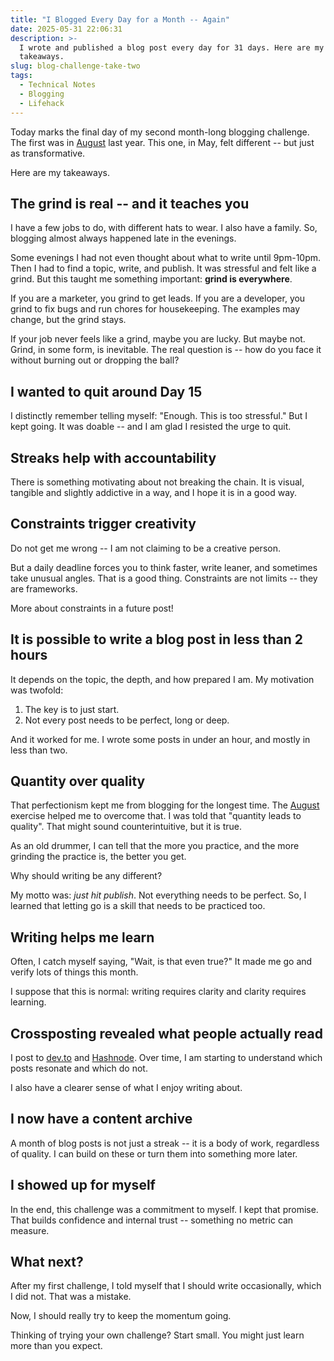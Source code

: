 ```yaml
---
title: "I Blogged Every Day for a Month -- Again"
date: 2025-05-31 22:06:31
description: >-
  I wrote and published a blog post every day for 31 days. Here are my
  takeaways.
slug: blog-challenge-take-two
tags:
  - Technical Notes
  - Blogging
  - Lifehack
---
```


Today marks the final day of my second month-long blogging challenge. The first
was in [August] last year. This one, in May, felt different -- but just as
transformative.

<!--more-->

Here are my takeaways.

## The grind is real -- and it teaches you

I have a few jobs to do, with different hats to wear. I also have a family. So,
blogging almost always happened late in the evenings.

Some evenings I had not even thought about what to write until 9pm-10pm. Then I
had to find a topic, write, and publish. It was stressful and felt like a grind.
But this taught me something important: **grind is everywhere**.

If you are a marketer, you grind to get leads. If you are a developer, you grind
to fix bugs and run chores for housekeeping. The examples may change, but the
grind stays.

If your job never feels like a grind, maybe you are lucky. But maybe not. Grind,
in some form, is inevitable. The real question is -- how do you face it without
burning out or dropping the ball?

## I wanted to quit around Day 15

I distinctly remember telling myself: "Enough. This is too stressful." But I
kept going. It was doable -- and I am glad I resisted the urge to quit.

## Streaks help with accountability

There is something motivating about not breaking the chain. It is visual,
tangible and slightly addictive in a way, and I hope it is in a good way.

## Constraints trigger creativity

Do not get me wrong -- I am not claiming to be a creative person.

But a daily deadline forces you to think faster, write leaner, and sometimes
take unusual angles. That is a good thing. Constraints are not limits -- they
are frameworks.

More about constraints in a future post!

## It is possible to write a blog post in less than 2 hours

It depends on the topic, the depth, and how prepared I am. My motivation was
twofold:

1. The key is to just start.
2. Not every post needs to be perfect, long or deep.

And it worked for me. I wrote some posts in under an hour, and mostly in less
than two.

## Quantity over quality

That perfectionism kept me from blogging for the longest time. The [August]
exercise helped me to overcome that. I was told that "quantity leads to
quality". That might sound counterintuitive, but it is true.

As an old drummer, I can tell that the more you practice, and the more grinding
the practice is, the better you get.

Why should writing be any different?

My motto was: _just hit publish_. Not everything needs to be perfect. So, I
learned that letting go is a skill that needs to be practiced too.

## Writing helps me learn

Often, I catch myself saying, "Wait, is that even true?" It made me go and
verify lots of things this month.

I suppose that this is normal: writing requires clarity and clarity requires
learning.

## Crossposting revealed what people actually read

I post to [dev.to] and [Hashnode]. Over time, I am starting to understand which
posts resonate and which do not.

I also have a clearer sense of what I enjoy writing about.

## I now have a content archive

A month of blog posts is not just a streak -- it is a body of work, regardless
of quality. I can build on these or turn them into something more later.

## I showed up for myself

In the end, this challenge was a commitment to myself. I kept that promise. That
builds confidence and internal trust -- something no metric can measure.

## What next?

After my first challenge, I told myself that I should write occasionally, which
I did not. That was a mistake.

Now, I should really try to keep the momentum going.

Thinking of trying your own challenge? Start small. You might just learn more
than you expect.

<!-- REFERENCES -->

[August]: https://thenegation.com/posts/blogging-challenge/
[dev.to]: https://dev.to/vst
[Hashnode]: https://thenegation.hashnode.dev
